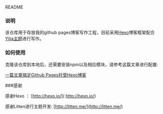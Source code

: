 README



### 说明

该仓库用于存放我的github pages博客写作工程，目前采用[Hexo](http://hexo.io/)博客框架配合[Yilia主题](https://github.com/litten/hexo-theme-yilia)进行写作。



### 如何使用

克隆该仓库到本地后，还需要安装npm以及相应模块，请参考这篇文章进行配置:

[一篇文章搞定Github Pages托管Hexo博客](http://nemax.github.io/2019/04/25/Hexo-install/)



###感谢

感谢Hexo ： [http://hexo.io/]( http://hexo.io/)

感谢Litten进行主题开发: [http://litten.me/](http://litten.me/)

